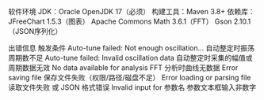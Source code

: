软件环境
JDK：Oracle OpenJDK 17（必须）
构建工具：Maven 3.8+
依赖库：
JFreeChart 1.5.3（图表）
Apache Commons Math 3.6.1（FFT）
Gson 2.10.1（JSON序列化）

出错信息	触发条件
Auto-tune failed: Not enough oscillation...	  自动整定时振荡周期数不足
Auto-tune failed: Invalid oscillation data	  自动整定时采集的幅值或周期数据无效
No data available for analysis	FFT           分析时曲线无数据
Error saving file	                            保存文件失败（权限/路径/磁盘不足）
Error loading or parsing file	                读取文件失败 或 JSON 格式错误
Invalid input for                             参数名	参数文本框输入非数字

